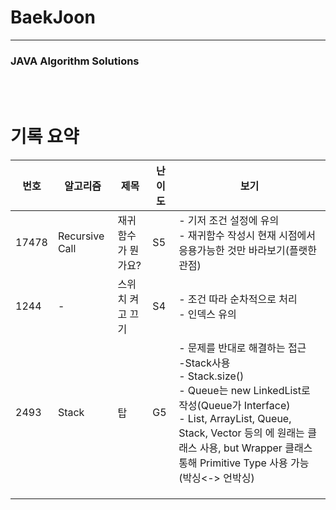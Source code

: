 # BaekJoon

----

### JAVA Algorithm Solutions
<br><br>

# 기록 요약
| 번호  | 알고리즘       | 제목               | 난이도 | 보기                                                         |
| ----- | -------------- | ------------------ | ------ | ------------------------------------------------------------ |
| 17478 | Recursive Call | 재귀함수가 뭔가요? | S5     | - 기저 조건 설정에 유의<br />- 재귀함수 작성시 현재 시점에서 응용가능한 것만 바라보기(플랫한 관점) |
| 1244  | -              | 스위치 켜고 끄기   | S4     | - 조건 따라 순차적으로 처리<br />- 인덱스 유의               |
| 2493  | Stack          | 탑                 | G5     | - 문제를 반대로 해결하는 접근<br />-Stack사용<br />- Stack.size()<br />- Queue는 new LinkedList로 작성(Queue가 Interface)<br />- List, ArrayList, Queue, Stack, Vector 등의 <E>에 원래는 클래스 사용, but Wrapper 클래스 통해 Primitive Type 사용 가능(박싱<-> 언박싱) |
|       |                |                    |        |                                                              |
|       |                |                    |        |                                                              |
|       |                |                    |        |                                                              |

